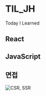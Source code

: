 # TIL_JH

Today I Learned

## React

## JavaScript

## 면접
![CSR, SSR](https://github.com/Jae-hong-lee/TIL_JH/tree/main/%EB%A9%B4%EC%A0%91%EB%8C%80%EB%B9%84/SPA%2C%20MPA)